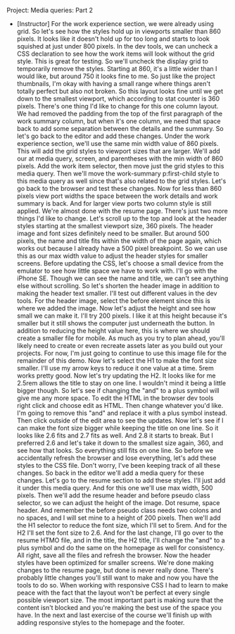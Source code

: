 Project: Media queries: Part 2
- [Instructor] For the work experience section, we were already using grid. So let's see how the styles hold up in viewports smaller than 860 pixels. It looks like it doesn't hold up for too long and starts to look squished at just under 800 pixels. In the dev tools, we can uncheck a CSS declaration to see how the work items will look without the grid style. This is great for testing. So we'll uncheck the display grid to temporarily remove the styles. Starting at 860, it's a little wider than I would like, but around 750 it looks fine to me. So just like the project thumbnails, I'm okay with having a small range where things aren't totally perfect but also not broken. So this layout looks fine until we get down to the smallest viewport, which according to stat counter is 360 pixels. There's one thing I'd like to change for this one column layout. We had removed the padding from the top of the first paragraph of the work summary column, but when it's one column, we need that space back to add some separation between the details and the summary. So let's go back to the editor and add these changes. Under the work experience section, we'll use the same min width value of 860 pixels. This will add the grid styles to viewport sizes that are larger. We'll add our at media query, screen, and parentheses with the min width of 860 pixels. Add the work item selector, then move just the grid styles to this media query. Then we'll move the work-summary p:first-child style to this media query as well since that's also related to the grid styles. Let's go back to the browser and test these changes. Now for less than 860 pixels view port widths the space between the work details and work summary is back. And for larger view ports two column style is still applied. We're almost done with the resume page. There's just two more things I'd like to change. Let's scroll up to the top and look at the header styles starting at the smallest viewport size, 360 pixels. The header image and font sizes definitely need to be smaller. But around 500 pixels, the name and title fits within the width of the page again, which works out because I already have a 500 pixel breakpoint. So we can use this as our max width value to adjust the header styles for smaller screens. Before updating the CSS, let's choose a small device from the emulator to see how little space we have to work with. I'll go with the iPhone SE. Though we can see the name and title, we can't see anything else without scrolling. So let's shorten the header image in addition to making the header text smaller. I'll test out different values in the dev tools. For the header image, select the before element since this is where we added the image. Now let's adjust the height and see how small we can make it. I'll try 200 pixels. I like it at this height because it's smaller but it still shows the computer just underneath the button. In addition to reducing the height value here, this is where we should create a smaller file for mobile. As much as you try to plan ahead, you'll likely need to create or even recreate assets later as you build out your projects. For now, I'm just going to continue to use this image file for the remainder of this demo. Now let's select the H1 to make the font size smaller. I'll use my arrow keys to reduce it one value at a time. 5rem works pretty good. Now let's try updating the H2. It looks like for me 2.5rem allows the title to stay on one line. I wouldn't mind it being a little bigger though. So let's see if changing the "and" to a plus symbol will give me any more space. To edit the HTML in the browser dev tools right click and choose edit as HTML. Then change whatever you'd like. I'm going to remove this "and" and replace it with a plus symbol instead. Then click outside of the edit area to see the updates. Now let's see if I can make the font size bigger while keeping the title on one line. So it looks like 2.6 fits and 2.7 fits as well. And 2.8 it starts to break. But I preferred 2.6 and let's take it down to the smallest size again, 360, and see how that looks. So everything still fits on one line. So before we accidentally refresh the browser and lose everything, let's add these styles to the CSS file. Don't worry, I've been keeping track of all these changes. So back in the editor we'll add a media query for these changes. Let's go to the resume section to add these styles. I'll just add it under this media query. And for this one we'll use max width, 500 pixels. Then we'll add the resume header and before pseudo class selector, so we can adjust the height of the image. Dot resume, space header. And remember the before pseudo class needs two colons and no spaces, and I will set mine to a height of 200 pixels. Then we'll add the H1 selector to reduce the font size, which I'll set to 5rem. And for the H2 I'll set the font size to 2.6. And for the last change, I'll go over to the resume HTMO file, and in the title, the H2 title, I'll change the "and" to a plus symbol and do the same on the homepage as well for consistency. All right, save all the files and refresh the browser. Now the header styles have been optimized for smaller screens. We're done making changes to the resume page, but done is never really done. There's probably little changes you'll still want to make and now you have the tools to do so. When working with responsive CSS I had to learn to make peace with the fact that the layout won't be perfect at every single possible viewport size. The most important part is making sure that the content isn't blocked and you're making the best use of the space you have. In the next and last exercise of the course we'll finish up with adding responsive styles to the homepage and the footer.